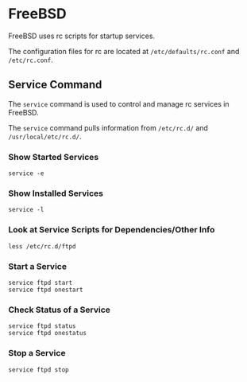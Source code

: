 # FreeBSD

FreeBSD uses rc scripts for startup services.

The configuration files for rc are located at `/etc/defaults/rc.conf` and `/etc/rc.conf`.

## Service Command

The `service` command is used to control and manage rc services in FreeBSD.

The `service` command pulls information from `/etc/rc.d/` and `/usr/local/etc/rc.d/`.

### Show Started Services

```
service -e
```

### Show Installed Services

```
service -l
```

### Look at Service Scripts for Dependencies/Other Info

```
less /etc/rc.d/ftpd
```

### Start a Service

```
service ftpd start
service ftpd onestart
```

### Check Status of a Service

```
service ftpd status
service ftpd onestatus
```

### Stop a Service

```
service ftpd stop
```